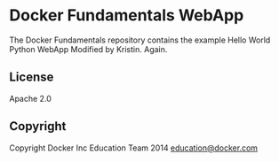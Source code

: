 Docker Fundamentals WebApp
==========================

The Docker Fundamentals repository contains the example Hello World Python WebApp
Modified by Kristin. Again.

## License

Apache 2.0

## Copyright

Copyright Docker Inc Education Team 2014 <education@docker.com>
